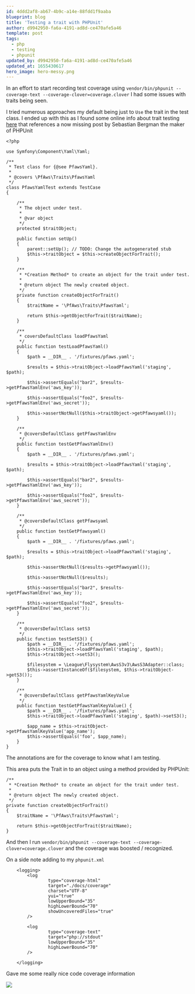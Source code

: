 ```yaml
---
id: 4ddd2af8-ab67-4b9c-a14e-88fdd1f9aaba
blueprint: blog
title: 'Testing a trait with PHPUnit'
author: d9942950-fa6a-4191-ad8d-ce470afe5a46
template: post
tags:
  - php
  - testing
  - phpunit
updated_by: d9942950-fa6a-4191-ad8d-ce470afe5a46
updated_at: 1655430617
hero_image: hero-messy.png
---
```

In an effort to start recording test coverage using `vendor/bin/phpunit --coverage-text --coverage-clover=coverage.clover` I had some issues with traits being seen.

I tried numerous approaches my default being just to `Use` the trait in the test class. I ended up with this as I found some online info about trait testing [here](http://blog.florianwolters.de/educational/2012/09/20/Testing-Traits-with-PHPUnit/) that references a now missing post by Sebastian Bergman the maker of PHPUnit

```
<?php

use Symfony\Component\Yaml\Yaml;

/**
 * Test class for {@see PfawsYaml}.
 *
 * @covers \PfAws\Traits\PfawsYaml
 */
class PfawsYamlTest extends TestCase
{

    /**
     * The object under test.
     *
     * @var object
     */
    protected $traitObject;

    public function setUp()
    {
        parent::setUp(); // TODO: Change the autogenerated stub
        $this->traitObject = $this->createObjectForTrait();
    }

    /**
     * *Creation Method* to create an object for the trait under test.
     *
     * @return object The newly created object.
     */
    private function createObjectForTrait()
    {
        $traitName = '\PfAws\Traits\PfawsYaml';

        return $this->getObjectForTrait($traitName);
    }

    /**
     * coversDefaultClass loadPfawsYaml
     */
    public function testLoadPfawsYaml()
    {
        $path = __DIR__ . '/fixtures/pfaws.yaml';

        $results = $this->traitObject->loadPfawsYaml('staging', $path);

        $this->assertEquals("bar2", $results->getPfawsYamlEnv('aws_key'));

        $this->assertEquals("foo2", $results->getPfawsYamlEnv('aws_secret'));

        $this->assertNotNull($this->traitObject->getPfawsyaml());
    }

    /**
     * @coversDefaultClass getPfawsYamlEnv
     */
    public function testGetPfawsYamlEnv()
    {
        $path = __DIR__ . '/fixtures/pfaws.yaml';

        $results = $this->traitObject->loadPfawsYaml('staging', $path);

        $this->assertEquals("bar2", $results->getPfawsYamlEnv('aws_key'));

        $this->assertEquals("foo2", $results->getPfawsYamlEnv('aws_secret'));
    }

    /**
     * @coversDefaultClass getPfawsyaml
     */
    public function testGetPfawsyaml()
    {
        $path = __DIR__ . '/fixtures/pfaws.yaml';

        $results = $this->traitObject->loadPfawsYaml('staging', $path);

        $this->assertNotNull($results->getPfawsyaml());

        $this->assertNotNull($results);

        $this->assertEquals("bar2", $results->getPfawsYamlEnv('aws_key'));

        $this->assertEquals("foo2", $results->getPfawsYamlEnv('aws_secret'));
    }

    /**
     * @coversDefaultClass setS3
     */
    public function testSetS3() {
        $path = __DIR__ . '/fixtures/pfaws.yaml';
        $this->traitObject->loadPfawsYaml('staging', $path);
        $this->traitObject->setS3();

        $filesystem = \League\Flysystem\AwsS3v3\AwsS3Adapter::class;
        $this->assertInstanceOf($filesystem, $this->traitObject->getS3());
    }

    /**
     * @coversDefaultClass getPfawsYamlKeyValue
     */
    public function testGetPfawsYamlKeyValue() {
        $path = __DIR__ . '/fixtures/pfaws.yaml';
        $this->traitObject->loadPfawsYaml('staging', $path)->setS3();

        $app_name = $this->traitObject->getPfawsYamlKeyValue('app_name');
        $this->assertEquals('foo', $app_name);
    }
}

```

The annotations are for the coverage to know what I am testing.

This area puts the Trait in to an object using a method provided by PHPUnit: 

    /**
     * *Creation Method* to create an object for the trait under test.
     *
     * @return object The newly created object.
     */
    private function createObjectForTrait()
    {
        $traitName = '\PfAws\Traits\PfawsYaml';

        return $this->getObjectForTrait($traitName);
    }


And then I run `vendor/bin/phpunit --coverage-text --coverage-clover=coverage.clover` and the coverage was boosted / recognized.


On a side note adding to my `phpunit.xml` 

```
    <logging>
        <log
                type="coverage-html"
                target="./docs/coverage"
                charset="UTF-8"
                yui="true"
                lowUpperBound="35"
                highLowerBound="70"
                showUncoveredFiles="true"
        />

        <log
                type="coverage-text"
                target="php://stdout"
                lowUpperBound="35"
                highLowerBound="70"
        />

    </logging>
```


Gave me some really nice code coverage information

![](https://dl.dropboxusercontent.com/s/2hbocuv8qfyv2u9/code_coverage.png?dl=0)

